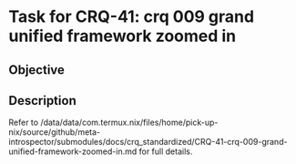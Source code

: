 # Task for CRQ-41: crq 009 grand unified framework zoomed in

## Objective


## Description


Refer to /data/data/com.termux.nix/files/home/pick-up-nix/source/github/meta-introspector/submodules/docs/crq_standardized/CRQ-41-crq-009-grand-unified-framework-zoomed-in.md for full details.

